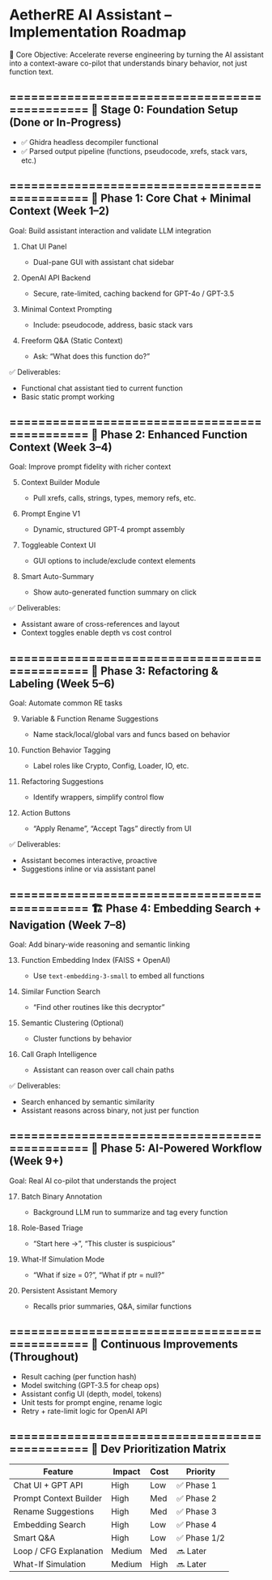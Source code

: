 AetherRE AI Assistant – Implementation Roadmap
==============================================

🎯 Core Objective:
Accelerate reverse engineering by turning the AI assistant into a context-aware co-pilot that understands binary behavior, not just function text.

==============================================
🧱 Stage 0: Foundation Setup (Done or In-Progress)
----------------------------------------------
- ✅ Ghidra headless decompiler functional
- ✅ Parsed output pipeline (functions, pseudocode, xrefs, stack vars, etc.)

==============================================
🥇 Phase 1: Core Chat + Minimal Context (Week 1–2)
----------------------------------------------
Goal: Build assistant interaction and validate LLM integration

1. Chat UI Panel
   - Dual-pane GUI with assistant chat sidebar

2. OpenAI API Backend
   - Secure, rate-limited, caching backend for GPT-4o / GPT-3.5

3. Minimal Context Prompting
   - Include: pseudocode, address, basic stack vars

4. Freeform Q&A (Static Context)
   - Ask: “What does this function do?”

✅ Deliverables:
- Functional chat assistant tied to current function
- Basic static prompt working

==============================================
🥈 Phase 2: Enhanced Function Context (Week 3–4)
----------------------------------------------
Goal: Improve prompt fidelity with richer context

5. Context Builder Module
   - Pull xrefs, calls, strings, types, memory refs, etc.

6. Prompt Engine V1
   - Dynamic, structured GPT-4 prompt assembly

7. Toggleable Context UI
   - GUI options to include/exclude context elements

8. Smart Auto-Summary
   - Show auto-generated function summary on click

✅ Deliverables:
- Assistant aware of cross-references and layout
- Context toggles enable depth vs cost control

==============================================
🥉 Phase 3: Refactoring & Labeling (Week 5–6)
----------------------------------------------
Goal: Automate common RE tasks

9. Variable & Function Rename Suggestions
   - Name stack/local/global vars and funcs based on behavior

10. Function Behavior Tagging
    - Label roles like Crypto, Config, Loader, IO, etc.

11. Refactoring Suggestions
    - Identify wrappers, simplify control flow

12. Action Buttons
    - “Apply Rename”, “Accept Tags” directly from UI

✅ Deliverables:
- Assistant becomes interactive, proactive
- Suggestions inline or via assistant panel

==============================================
🏗️ Phase 4: Embedding Search + Navigation (Week 7–8)
----------------------------------------------
Goal: Add binary-wide reasoning and semantic linking

13. Function Embedding Index (FAISS + OpenAI)
    - Use `text-embedding-3-small` to embed all functions

14. Similar Function Search
    - “Find other routines like this decryptor”

15. Semantic Clustering (Optional)
    - Cluster functions by behavior

16. Call Graph Intelligence
    - Assistant can reason over call chain paths

✅ Deliverables:
- Search enhanced by semantic similarity
- Assistant reasons across binary, not just per function

==============================================
🚀 Phase 5: AI-Powered Workflow (Week 9+)
----------------------------------------------
Goal: Real AI co-pilot that understands the project

17. Batch Binary Annotation
    - Background LLM run to summarize and tag every function

18. Role-Based Triage
    - “Start here →”, “This cluster is suspicious”

19. What-If Simulation Mode
    - “What if size = 0?”, “What if ptr = null?”

20. Persistent Assistant Memory
    - Recalls prior summaries, Q&A, similar functions

==============================================
🔁 Continuous Improvements (Throughout)
----------------------------------------------
- Result caching (per function hash)
- Model switching (GPT-3.5 for cheap ops)
- Assistant config UI (depth, model, tokens)
- Unit tests for prompt engine, rename logic
- Retry + rate-limit logic for OpenAI API

==============================================
🔧 Dev Prioritization Matrix
----------------------------------------------
Feature                      | Impact | Cost  | Priority
-----------------------------|--------|-------|----------
Chat UI + GPT API            | High   | Low   | ✅ Phase 1
Prompt Context Builder       | High   | Med   | ✅ Phase 2
Rename Suggestions           | High   | Med   | ✅ Phase 3
Embedding Search             | High   | Low   | ✅ Phase 4
Smart Q&A                    | High   | Low   | ✅ Phase 1/2
Loop / CFG Explanation       | Medium | Med   | 🔜 Later
What-If Simulation           | Medium | High  | 🔜 Later
